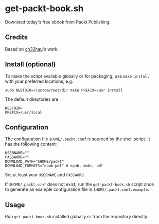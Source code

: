 # get-packt-book.sh

Download today's free ebook from Packt Publishing.

## Credits

Based on [ch33hau](https://github.com/ch33hau/packt_free_learning)'s work.

## Install (optional)

To make the script available globally or for packaging, use `make install` with
your preferred locations, e.g.

```sudo DESTDIR=/custom/root/dir make PREFIX=/usr install```

The default directories are
```
DESTDIR=
PREFIX=/usr/local
```

## Configuration

The configuration file `$HOME/.packt.conf` is sourced by the shell script.
It has the following content:
```
USERNAME=""
PASSWORD=""
DOWNLOAD_PATH="$HOME/packt"
DOWNLOAD_FORMATS="epub pdf" # epub, mobi, pdf 
```
Set at least your `USERNAME` and `PASSWORD`.

If `$HOME/.packt.conf` does not exist, run the `get-packt-book.sh` script once
to generate an example configuration file in `$HOME/.packt.conf.example`.

## Usage

Run `get-packt-book.sh` installed globally or from the repository directly.
